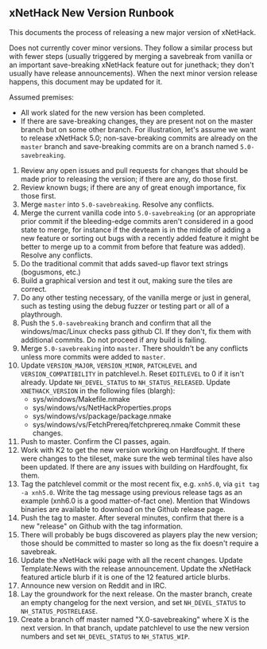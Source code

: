 ## xNetHack New Version Runbook

This documents the process of releasing a new major version of xNetHack.

Does not currently cover minor versions. They follow a similar process but with
fewer steps (usually triggered by merging a savebreak from vanilla or an
important save-breaking xNetHack feature out for junethack; they don't usually
have release announcements). When the next minor version release happens, this
document may be updated for it.

Assumed premises:
- All work slated for the new version has been completed.
- If there are save-breaking changes, they are present not on the master branch
  but on some other branch. For illustration, let's assume we want to release
  xNetHack 5.0; non-save-breaking commits are already on the `master` branch and
  save-breaking commits are on a branch named `5.0-savebreaking`.

1. Review any open issues and pull requests for changes that should be made
   prior to releasing the version; if there are any, do those first.
2. Review known bugs; if there are any of great enough importance, fix those
   first.
3. Merge `master` into `5.0-savebreaking`. Resolve any conflicts.
4. Merge the current vanilla code into `5.0-savebreaking` (or an appropriate
   prior commit if the bleeding-edge commits aren't considered in a good state
   to merge, for instance if the devteam is in the middle of adding a new
   feature or sorting out bugs with a recently added feature it might be better
   to merge up to a commit from before that feature was added). Resolve any
   conflicts.
5. Do the traditional commit that adds saved-up flavor text strings (bogusmons,
   etc.)
6. Build a graphical version and test it out, making sure the tiles are correct.
7. Do any other testing necessary, of the vanilla merge or just in general, such
   as testing using the debug fuzzer or testing part or all of a playthrough.
8. Push the `5.0-savebreaking` branch and confirm that all the windows/mac/Linux
   checks pass github CI. If they don't, fix them with additional commits. Do
   not proceed if any build is failing.
9. Merge `5.0-savebreaking` into `master`. There shouldn't be any conflicts
   unless more commits were added to `master`.
10. Update `VERSION_MAJOR`, `VERSION_MINOR`, `PATCHLEVEL` and
    `VERSION_COMPATIBILITY` in patchlevel.h. Reset `EDITLEVEL` to 0 if it isn't
    already. Update `NH_DEVEL_STATUS` to `NH_STATUS_RELEASED`. Update
    `XNETHACK_VERSION` in the following files (blargh):
    - sys/windows/Makefile.nmake
    - sys/windows/vs/NetHackProperties.props
    - sys/windows/vs/package/package.nmake
    - sys/windows/vs/FetchPrereq/fetchprereq.nmake
    Commit these changes.
11. Push to master. Confirm the CI passes, again.
12. Work with K2 to get the new version working on Hardfought. If there were
    changes to the tileset, make sure the web terminal tiles have also been
    updated. If there are any issues with building on Hardfought, fix them.
13. Tag the patchlevel commit or the most recent fix, e.g. `xnh5.0`, via `git
    tag -a xnh5.0`. Write the tag message using previous release tags as an
    example (xnh6.0 is a good matter-of-fact one). Mention that Windows binaries
    are available to download on the Github release page.
14. Push the tag to master. After several minutes, confirm that there is a new
    "release" on Github with the tag information.
15. There will probably be bugs discovered as players play the new version;
    those should be committed to master so long as the fix doesn't require a
    savebreak.
16. Update the xNetHack wiki page with all the recent changes. Update
    Template:News with the release announcement. Update the xNetHack featured
    article blurb if it is one of the 12 featured article blurbs.
17. Announce new version on Reddit and in IRC.
18. Lay the groundwork for the next release. On the master branch, create an
    empty changelog for the next version, and set `NH_DEVEL_STATUS` to
    `NH_STATUS_POSTRELEASE`.
19. Create a branch off master named "X.0-savebreaking" where X is the next
    version. In that branch, update patchlevel to use the new version numbers
    and set `NH_DEVEL_STATUS` to `NH_STATUS_WIP`.
